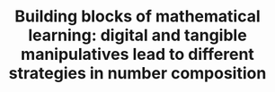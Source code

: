 ---
###############
# DO NOT EDIT
layout: publication
###############

###############
# TO EDIT
# pub title
title: "Building blocks of mathematical learning: digital and tangible manipulatives lead to different strategies in number composition"

# publication image
image:
 name: foto6094.jpg
 alt-text: "Children playing with CETA during their classroom" # provide a short description for the image #a11y

# short description of the publication
description: "It is indispensable that objects may be grasped, lifted and explored or would it be enough to interact with virtual manipulatives? And specifically, how the objects’ affordances (i.e., the possibility to grasp physical objects or drag virtual ones) will shape and constrain children’s composing strategies."

# authors of the publication
authors: "Ana Cristina Pires, Fernando González Perilli, Ewelina Bakała, Bruno Fleisher, Gustavo Sansone and Sebastián Marichal"

# link to the pdf
pdf: https://www.frontiersin.org/articles/10.3389/feduc.2019.00081/abstract


venue: "Frontiers in Education - Educational Psychology, 2019"

projects:
 - inclusive_education


# area for filter purpose
area: inclusive_education

---